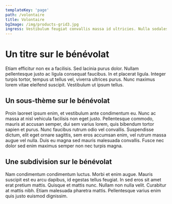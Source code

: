 ```yaml
---
templateKey: 'page'
path: /volontaire
title: Volontaire
bgImage: /img/products-grid3.jpg
ingress: Vestibulum feugiat convallis massa id ultricies. Nulla sodales est nec pharetra fermentum ad est dolores.
---
```

# Un titre sur le bénévolat
Etiam efficitur non ex a facilisis. Sed lacinia purus dolor. Nullam pellentesque justo ac ligula consequat faucibus. In et placerat ligula. Integer turpis tortor, tempus ut tellus vel, viverra ultrices purus. Nunc maximus lorem vitae eleifend suscipit. Vestibulum ut ipsum tellus. 

## Un sous-thème sur le bénévolat
Proin laoreet ipsum enim, et vestibulum ante condimentum eu. Nunc ac massa at nisl vehicula facilisis non eget justo. Pellentesque commodo, mauris at accusan semper, dui sem varius lorem, quis bibendum tortor sapien et purus. Nunc faucibus rutrum odio vel convallis. Suspendisse dictum, elit eget ornare sagittis, sem eros accumsan enim, vel rutrum massa augue vel nulla. Duis eu magna sed mauris malesuada convallis. Fusce nec dolor sed enim maximus semper non nec turpis magna. 

## Une subdivision sur le bénévolat
Nam condimentum condimentum luctus. Morbi et enim augue. Mauris suscipit est eu arcu dapibus, id egestas tellus feugiat. In sed eros sit amet erat pretium mattis. Quisque et mattis nunc. Nullam non nulla velit. Curabitur at mattis nibh. Etiam malesuada pharetra mattis. Pellentesque varius enim quis justo euismod dignissim.
